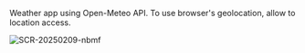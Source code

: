 Weather app using Open-Meteo API.
To use browser's geolocation, allow to location access.

![SCR-20250209-nbmf](https://github.com/user-attachments/assets/1ccaad22-43d8-4b99-af1f-20420c7e5aec)
